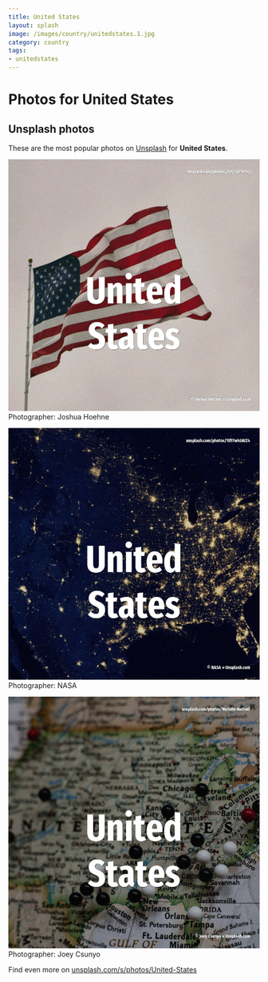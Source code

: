 ```yaml
---
title: United States
layout: splash
image: /images/country/unitedstates.1.jpg
category: country
tags:
- unitedstates
---
```

# Photos for United States
 
## Unsplash photos
These are the most popular photos on [Unsplash](https://unsplash.com) for **United States**.
 
![United States](/images/country/unitedstates.1.jpg)
Photographer:  Joshua Hoehne
 
![United States](/images/country/unitedstates.2.jpg)
Photographer:  NASA
 
![United States](/images/country/unitedstates.3.jpg)
Photographer:  Joey Csunyo
 
Find even more on [unsplash.com/s/photos/United-States](https://unsplash.com/s/photos/United-States)
 
